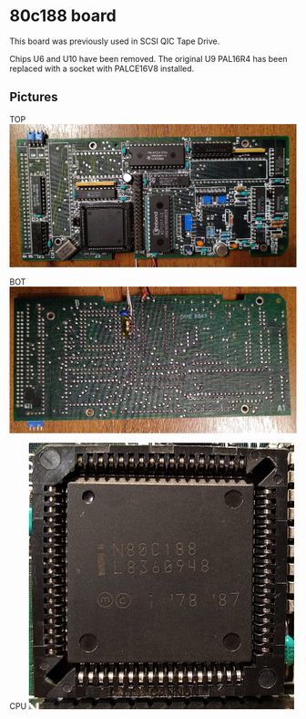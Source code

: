 # 80c188 board

This board was previously used in SCSI QIC Tape Drive.

Chips U6 and U10 have been removed. The original U9 PAL16R4 has been replaced with a socket with PALCE16V8 installed. 

## Pictures

TOP  
![80c188_board_top](/80c188_board_top.jpg)

BOT 
![80c188_board_bot](/80c188_board_bot.jpg)

CPU
![80c188](/80c188.jpg)
